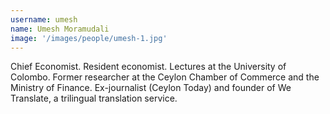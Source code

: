 ```yaml
---
username: umesh
name: Umesh Moramudali
image: '/images/people/umesh-1.jpg'
---
```

Chief Economist. Resident economist. Lectures at the University of Colombo. Former researcher at the Ceylon Chamber of Commerce and the Ministry of Finance. Ex-journalist (Ceylon Today) and founder of We Translate, a trilingual translation service.
